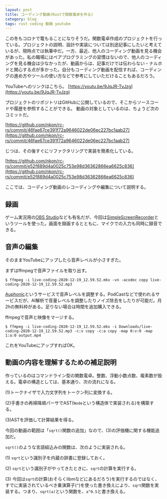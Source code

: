 ```yaml
---
layout: post
title: コーディング動画(Rustで関数電卓を作る)
category: blog
tags: rust coding 動画 youtube
---
```



この冬もコロナで篭もることになりそうだ。関数電卓作成のプロジェクトを行っている。プロジェクトの説明、設計や実装については別途記事にしたいと考えているが、現時点では執筆中だ。一方、最近、他人のコーディング動画を見る機会があった。私の職場にはペアプログラミングの習慣はないので、他人のコーディングを見る機会は少なかったが、動画からは、記事だけでは伝わらない・ナルホドと関心する点が多かった。自分もコーディング動画を配信すれば、コーディングの進め方やツールの使い方などで参考にしていただけることもあるだろう。

YouTubeへのリンクはこちら。
[https://youtu.be/9JqJR-TvJzg](https://youtu.be/9JqJR-TvJzg)



プロジェクトのリポジトリはGitHubに公開しているので、そこからソースコードや履歴を参照することができる。
動画の対象としているのは、ちょうど次のコミットだ。

[https://github.com/nkon/rc-rs/commit/46fae67ce391f72a9646022de06ec227bc1aab27](https://github.com/nkon/rc-rs/commit/46fae67ce391f72a9646022de06ec227bc1aab27)

じつは、その後すぐにリファクタリングで実装を簡素化している。

[https://github.com/nkon/rc-rs/commit/e52f889d4a0025c753e98d36362866ea6625c836](https://github.com/nkon/rc-rs/commit/e52f889d4a0025c753e98d36362866ea6625c836)


ここでは、コーディング動画のレコーディングや編集について説明する。


## 録画

ゲーム実況用の[OBS Studio](https://obsproject.com/ja)なども有名だが、今回は[SimpleScreenRecorder](https://www.maartenbaert.be/simplescreenrecorder/)というツールを使った。画面を録画するとともに、マイクでの入力も同時に録音できる。

## 音声の編集

そのままYouTubeにアップしたら音声レベルが小さすぎた。

まずはffmpegで音声ファイルを取り出す。

```
$ ffmpeg -i live-coding-2020-12-19_12.59.52.mkv -vn -acodec copy live-coding-2020-12-19_12.59.52.mp3
```

[Auphonic](https://auphonic.com/landing)というサービスで音声レベルを調整する。PodCastなどで使われるサービスだが、AI解析で音量レベルを調整したりノイズ除去をしたりが可能だ。月2hの無料枠がある。足りない場合は時間を追加購入できる。

ffmpegで音声と映像をマージする。

```
$ ffmpeg -i live-coding-2020-12-19_12.59.52.mkv -i Downloads/live-coding-2020-12-19_12.59.52.mp3 -c:v copy -c:a copy -map 0:v:0 -map 1:a:0 output.mp4
```

これをYouTubeにアップすればOK。

## 動画の内容を理解するための補足説明

作っているのはコマンドライン型の関数電卓。整数、浮動小数点数、複素数が扱える。電卓の構造としては、基本通り、次の流れになる。

(1)トークナイザで入力文字列をトークン列に変換する。

(2)手書きの再帰降順パーサでAST(`Node`という構造体で実装される)を構築する。

(3)ASTを評価して計算結果を得る。

今回の動画の範囲は「`sqrt()`関数の追加」なので、(3)の評価機に関する機能追加だ。

`sqrt()`のような言語組込みの関数は、次のように実装される。

(1) `sqrt`という識別子を内蔵の辞書に登録しておく。

(2) `sqrt`という識別子がやってきたときに、`sqrt`の計算を実行する。

(3) 今回は`sqrt`の計算(おそらくlibmなどにあるだろう)を実行するのではなく、すでに実装されているべき乗演算子(`^`)を使った書き換えにより、`sqrt`関数を実装する。つまり、`sqrt(a)`という関数を、`a^0.5`と書き換える。

